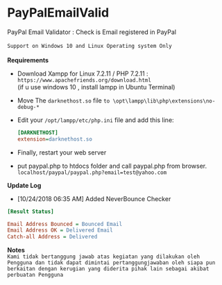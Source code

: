 # PayPalEmailValid
PayPal Email Validator : Check is Email registered in PayPal<br><br>
`Support on Windows 10 and Linux Operating system Only`<br><br>
**Requirements**

* Download Xampp for Linux 7.2.11 / PHP 7.2.11 : `https://www.apachefriends.org/download.html`<br/>
(if u use windows 10 , install lampp in Ubuntu Terminal)

* Move The `darknethost.so` file `to \opt\lampp\lib\php\extensions\no-debug-*`
* Edit your `/opt/lampp/etc/php.ini` file and add this line:
   ```ini
   [DARKNETHOST]
   extension=darknethost.so
   ```
* Finally, restart your web server

* put paypal.php to htdocs folder and call paypal.php from browser.<br/>
`localhost/paypal/paypal.php?email=test@yahoo.com`

**Update Log**
* [10/24/2018 06:35 AM] Added NeverBounce Checker
```ini
[Result Status]

Email Address Bounced = Bounced Email
Email Address OK = Delivered Email
Catch-all Address = Delivered
```
**Notes**
<br>
`Kami tidak bertanggung jawab atas kegiatan yang dilakukan oleh Pengguna dan tidak dapat dimintai pertanggungjawaban oleh siapa pun berkaitan dengan kerugian yang diderita pihak lain sebagai akibat perbuatan Pengguna`
